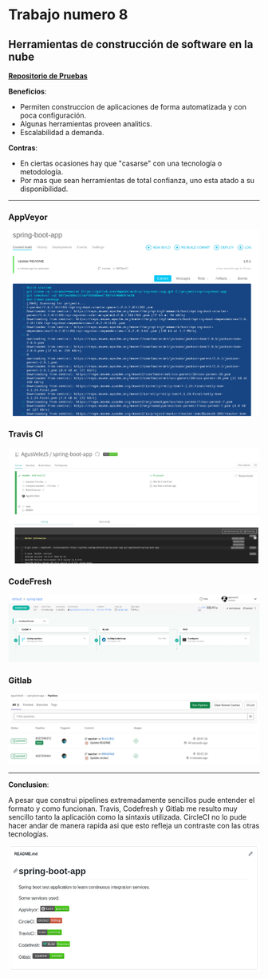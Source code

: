 # Trabajo numero 8
## Herramientas de construcción de software en la nube

[__Repositorio de Pruebas__](https://github.com/AgusVelez5/spring-boot-app)

__Beneficios__:

* Permiten construccion de aplicaciones de forma automatizada y con poca configuración.
* Algunas herramientas proveen analitics.
* Escalabilidad a demanda.

__Contras__:

* En ciertas ocasiones hay que "casarse" con una tecnología o metodología.
* Por mas que sean herramientas de total confianza, uno esta atado a su disponibilidad.

- - -

###  AppVeyor

![App Veyor](./images/appveyor.png)

### Travis CI

![Travis](./images/travis.png)

### CodeFresh

![Codefresh](./images/codefresh.png)

### Gitlab

![Gitlab](./images/gitlab.png)

- - -

__Conclusion__:

A pesar que construi pipelines extremadamente sencillos pude entender el formato y como funcionan. Travis, Codefresh y Gitlab me resulto muy sencillo tanto la aplicación como la sintaxis utilizada. CircleCI no lo pude hacer andar de manera rapida asi que esto refleja un contraste con las otras tecnologías.

![Readme](./images/readme.png)